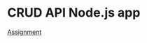 # CRUD API Node.js app

[Assignment](https://github.com/AlreadyBored/nodejs-assignments/blob/main/assignments/crud-api/assignment.md)
